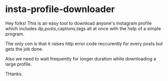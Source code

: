 # insta-profile-downloader

Hey folks!
This is an easy tool to download anyone's instagram profile which includes dp,posts,captions,tags all at once with the help of a simple program.

The only con is that it raises http error code reccurently for every posts but gets the job done.

Also we need to wait frequently for longer duration while downloading a large profile.

THanks.
